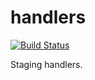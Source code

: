 # handlers

[![Build Status](https://travis-ci.org/atomisthqa/handlers.svg?branch=master)](https://travis-ci.org/atomisthqa/handlers)

Staging handlers.
  
 
  
